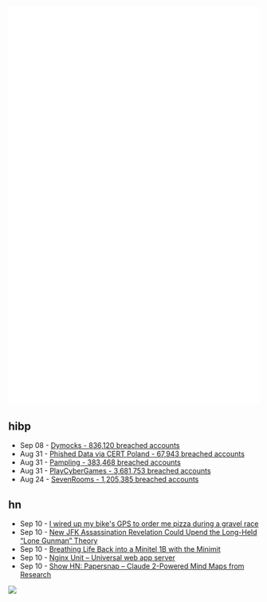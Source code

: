 ![Metrics](https://raw.githubusercontent.com/phixion/phixion/master/metrics.svg)

## hibp

<!--
for https://github.com/phixion/phixion/blob/main/.github/workflows/feeds.yml
-->
<!--START_SECTION:haveibeenpwnd-->
- Sep 08 - [Dymocks - 836,120 breached accounts](https://haveibeenpwned.com/PwnedWebsites#Dymocks)
- Aug 31 - [Phished Data via CERT Poland - 67,943 breached accounts](https://haveibeenpwned.com/PwnedWebsites#CERTPolandPhish)
- Aug 31 - [Pampling - 383,468 breached accounts](https://haveibeenpwned.com/PwnedWebsites#Pampling)
- Aug 31 - [PlayCyberGames - 3,681,753 breached accounts](https://haveibeenpwned.com/PwnedWebsites#PlayCyberGames)
- Aug 24 - [SevenRooms - 1,205,385 breached accounts](https://haveibeenpwned.com/PwnedWebsites#SevenRooms)
<!--END_SECTION:haveibeenpwnd-->

## hn

<!--
for https://github.com/phixion/phixion/blob/main/.github/workflows/feeds.yml
-->
<!--START_SECTION:hn-->
- Sep 10 - [I wired up my bike's GPS to order me pizza during a gravel race](https://steele.blue/geofence-pizza-ordering/)
- Sep 10 - [New JFK Assassination Revelation Could Upend the Long-Held “Lone Gunman” Theory](https://www.vanityfair.com/news/2023/09/new-jfk-assassination-revelation-upend-lone-gunman)
- Sep 10 - [Breathing Life Back into a Minitel 1B with the Minimit](https://blog.jgc.org/2023/09/breathing-life-back-into-minitel-1b.html)
- Sep 10 - [Nginx Unit – Universal web app server](https://github.com/nginx/unit)
- Sep 10 - [Show HN: Papersnap – Claude 2-Powered Mind Maps from Research](https://poe.com/universal_link_page?handle=PAPERSNAP)
<!--END_SECTION:hn-->

<!--
for https://yhype.me
-->
![](https://hit.yhype.me/github/profile?user_id=13013670)
